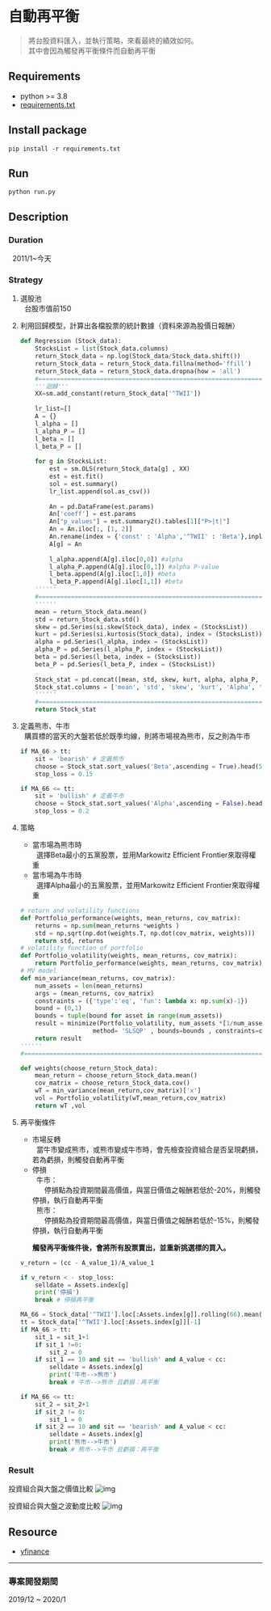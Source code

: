 # 自動再平衡
> 將台股資料匯入，並執行策略，來看最終的績效如何。  
其中會因為觸發再平衡條件而自動再平衡

## Requirements
- python >= 3.8
- [requirements.txt](https://github.com/JT-427/auto-rebalance-TW-/blob/master/requirements.txt)

## Install package
```
pip install -r requirements.txt
```

## Run
```
python run.py
```

## Description
### Duration
&nbsp; 2011/1~今天
### Strategy
1. 選股池  
&nbsp; 台股市值前150

2. 利用回歸模型，計算出各檔股票的統計數據（資料來源為股價日報酬）  
    ```py
    def Regression (Stock_data):
        StocksList = list(Stock_data.columns)
        return_Stock_data = np.log(Stock_data/Stock_data.shift())
        return_Stock_data = return_Stock_data.fillna(method='ffill')
        return_Stock_data = return_Stock_data.dropna(how = 'all')
        #=============================================================================
        '''迴歸'''
        XX=sm.add_constant(return_Stock_data['^TWII'])
        
        lr_list=[]
        A = {}
        l_alpha = []
        l_alpha_P = []
        l_beta = []
        l_beta_P = []
        
        for g in StocksList:
            est = sm.OLS(return_Stock_data[g] , XX)
            est = est.fit()
            sol = est.summary()
            lr_list.append(sol.as_csv())
            
            An = pd.DataFrame(est.params)
            An['coeff'] = est.params
            An["p_values"] = est.summary2().tables[1]["P>|t|"]
            An = An.iloc[:, [1, 2]]
            An.rename(index = {'const' : 'Alpha','^TWII' : 'Beta'},inplace = True)
            A[g] = An
            
            l_alpha.append(A[g].iloc[0,0]) #alpha
            l_alpha_P.append(A[g].iloc[0,1]) #alpha P-value
            l_beta.append(A[g].iloc[1,0]) #beta
            l_beta_P.append(A[g].iloc[1,1]) #beta
        ''''''
        #=============================================================================
        ''''''
        mean = return_Stock_data.mean()
        std = return_Stock_data.std()
        skew = pd.Series(si.skew(Stock_data), index = (StocksList))
        kurt = pd.Series(si.kurtosis(Stock_data), index = (StocksList))
        alpha = pd.Series(l_alpha, index = (StocksList))
        alpha_P = pd.Series(l_alpha_P, index = (StocksList))
        beta = pd.Series(l_beta, index = (StocksList))
        beta_P = pd.Series(l_beta_P, index = (StocksList))
        
        Stock_stat = pd.concat([mean, std, skew, kurt, alpha, alpha_P, beta, beta_P],axis = 1)
        Stock_stat.columns = ['mean', 'std', 'skew', 'kurt', 'Alpha', 'alpha_P', 'Beta', 'beta_P']
        ''''''
        #=============================================================================
        return Stock_stat
    ```

3. 定義熊市、牛市  
&nbsp; 購買標的當天的大盤若低於既季均線，則將市場視為熊市，反之則為牛市
    ```py
    if MA_66 > tt:
        sit = 'bearish' # 定義熊市
        choose = Stock_stat.sort_values('Beta',ascending = True).head(5)
        stop_loss = 0.15

    if MA_66 <= tt:
        sit = 'bullish' # 定義牛市
        choose = Stock_stat.sort_values('Alpha',ascending = False).head(5)
        stop_loss = 0.2
    ```

4. 策略  
    + 當市場為熊市時  
    &nbsp; 選擇Beta最小的五黨股票，並用Markowitz Efficient Frontier來取得權重
    + 當市場為牛市時  
    &nbsp; 選擇Alpha最小的五黨股票，並用Markowitz Efficient Frontier來取得權重
    ```py
    # return and volatility functions
    def Portfolio_performance(weights, mean_returns, cov_matrix):
        returns = np.sum(mean_returns *weights )
        std = np.sqrt(np.dot(weights.T, np.dot(cov_matrix, weights)))
        return std, returns
    # volatility function of portfolio
    def Portfolio_volatility(weights, mean_returns, cov_matrix):
        return Portfolio_performance(weights, mean_returns, cov_matrix)[0]
    # MV model
    def min_variance(mean_returns, cov_matrix):
        num_assets = len(mean_returns)
        args = (mean_returns, cov_matrix)
        constraints = ({'type':'eq', 'fun': lambda x: np.sum(x)-1})
        bound = (0,1)
        bounds = tuple(bound for asset in range(num_assets))
        result = minimize(Portfolio_volatility, num_assets *[1/num_assets , ], args=args ,
                        method= 'SLSQP' , bounds=bounds , constraints=constraints )
        return result
    ''''''
    #=============================================================================

    def weights(choose_return_Stock_data):
        mean_return = choose_return_Stock_data.mean()
        cov_matrix = choose_return_Stock_data.cov()
        wT = min_variance(mean_return,cov_matrix)['x']
        vol = Portfolio_volatility(wT,mean_return,cov_matrix)
        return wT ,vol
    ```
5. 再平衡條件
    + 市場反轉  
    &nbsp; 當牛市變成熊市，或熊市變成牛市時，會先檢查投資組合是否呈現虧損，若為虧損，則觸發自動再平衡
    + 停損  
    &nbsp; 牛市：  
    &nbsp; &nbsp; &nbsp; 停損點為投資期間最高價值，與當日價值之報酬若低於-20%，則觸發停損，執行自動再平衡  
    &nbsp; 熊市：  
    &nbsp; &nbsp; &nbsp; 停損點為投資期間最高價值，與當日價值之報酬若低於-15%，則觸發停損，執行自動再平衡  

    &nbsp; &nbsp; &nbsp; **觸發再平衡條件後，會將所有股票賣出，並重新挑選標的買入。**  

    ```py
    v_return = (cc - A_value_1)/A_value_1

    if v_return < - stop_loss:
        selldate = Assets.index[g]
        print('停損')
        break # 停損再平衡

    MA_66 = Stock_data['^TWII'].loc[:Assets.index[g]].rolling(66).mean()[-1]
    tt = Stock_data['^TWII'].loc[:Assets.index[g]][-1]
    if MA_66 > tt:
        sit_1 = sit_1+1
        if sit_1 !=0:
            sit_2 = 0
        if sit_1 == 10 and sit == 'bullish' and A_value < cc:
            selldate = Assets.index[g]
            print('牛市-->熊市')
            break # 牛市-->熊市 且虧損：再平衡

    if MA_66 <= tt:
        sit_2 = sit_2+1
        if sit_2 != 0:
            sit_1 = 0
        if sit_2 == 10 and sit == 'bearish' and A_value < cc:
            selldate = Assets.index[g]
            print('熊市-->牛市')
            break # 熊市-->牛市 且虧損：再平衡
    ```

### Result
投資組合與大盤之價值比較
![img](https://github.com/JT-427/auto-rebalance-TW/blob/master/Output/Portfolio%20vs%20TWII.png)

投資組合與大盤之波動度比較
![img](https://github.com/JT-427/auto-rebalance-TW/blob/master/Output/Portfolio%20vs%20TWII(return).png)



## Resource
- [yfinance](https://github.com/ranaroussi/yfinance)


***
### 專案開發期間
2019/12 ~ 2020/1
